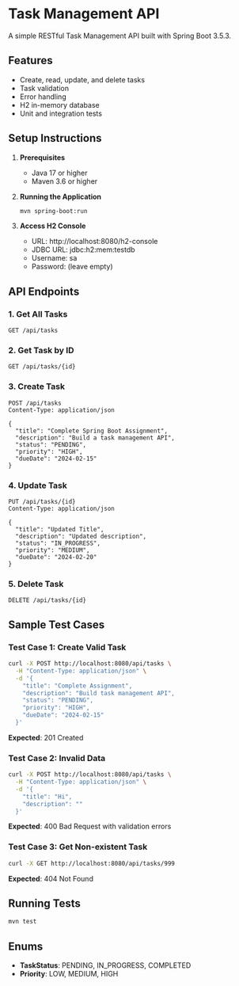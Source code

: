 # Task Management API

A simple RESTful Task Management API built with Spring Boot 3.5.3.

## Features
- Create, read, update, and delete tasks
- Task validation
- Error handling
- H2 in-memory database
- Unit and integration tests

## Setup Instructions

1. **Prerequisites**
   - Java 17 or higher
   - Maven 3.6 or higher

2. **Running the Application**
   ```bash
   mvn spring-boot:run
   ```

3. **Access H2 Console**
   - URL: http://localhost:8080/h2-console
   - JDBC URL: jdbc:h2:mem:testdb
   - Username: sa
   - Password: (leave empty)

## API Endpoints

### 1. Get All Tasks
```
GET /api/tasks
```

### 2. Get Task by ID
```
GET /api/tasks/{id}
```

### 3. Create Task
```
POST /api/tasks
Content-Type: application/json

{
  "title": "Complete Spring Boot Assignment",
  "description": "Build a task management API",
  "status": "PENDING",
  "priority": "HIGH",
  "dueDate": "2024-02-15"
}
```

### 4. Update Task
```
PUT /api/tasks/{id}
Content-Type: application/json

{
  "title": "Updated Title",
  "description": "Updated description",
  "status": "IN_PROGRESS",
  "priority": "MEDIUM",
  "dueDate": "2024-02-20"
}
```

### 5. Delete Task
```
DELETE /api/tasks/{id}
```

## Sample Test Cases

### Test Case 1: Create Valid Task
```bash
curl -X POST http://localhost:8080/api/tasks \
  -H "Content-Type: application/json" \
  -d '{
    "title": "Complete Assignment",
    "description": "Build task management API",
    "status": "PENDING",
    "priority": "HIGH",
    "dueDate": "2024-02-15"
  }'
```
**Expected**: 201 Created

### Test Case 2: Invalid Data
```bash
curl -X POST http://localhost:8080/api/tasks \
  -H "Content-Type: application/json" \
  -d '{
    "title": "Hi",
    "description": ""
  }'
```
**Expected**: 400 Bad Request with validation errors

### Test Case 3: Get Non-existent Task
```bash
curl -X GET http://localhost:8080/api/tasks/999
```
**Expected**: 404 Not Found

## Running Tests
```bash
mvn test
```

## Enums
- **TaskStatus**: PENDING, IN_PROGRESS, COMPLETED
- **Priority**: LOW, MEDIUM, HIGH

